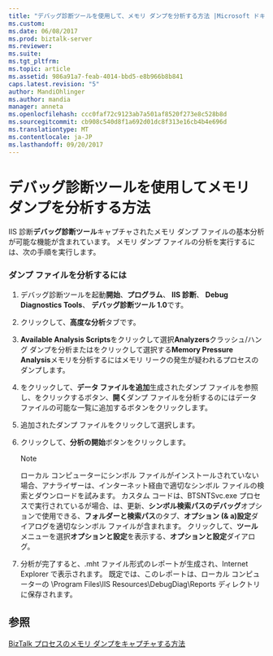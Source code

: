 ```yaml
---
title: "デバッグ診断ツールを使用して、メモリ ダンプを分析する方法 |Microsoft ドキュメント"
ms.custom: 
ms.date: 06/08/2017
ms.prod: biztalk-server
ms.reviewer: 
ms.suite: 
ms.tgt_pltfrm: 
ms.topic: article
ms.assetid: 986a91a7-feab-4014-bbd5-e8b966b8b841
caps.latest.revision: "5"
author: MandiOhlinger
ms.author: mandia
manager: anneta
ms.openlocfilehash: ccc0faf72c9123ab7a501af8520f273e8c528b8d
ms.sourcegitcommit: cb908c540d8f1a692d01dc8f313e16cb4b4e696d
ms.translationtype: MT
ms.contentlocale: ja-JP
ms.lasthandoff: 09/20/2017
---
```

# <a name="how-to-use-debug-diagnostics-to-analyze-a-memory-dump"></a>デバッグ診断ツールを使用してメモリ ダンプを分析する方法
IIS 診断**デバッグ診断ツール**キャプチャされたメモリ ダンプ ファイルの基本分析が可能な機能が含まれています。 メモリ ダンプ ファイルの分析を実行するには、次の手順を実行します。  
  
### <a name="to-analyze-the-dump-file"></a>ダンプ ファイルを分析するには  
  
1.  デバッグ診断ツールを起動**開始**、**プログラム**、 **IIS 診断**、 **Debug Diagnostics Tools**、 **デバッグ診断ツール 1.0**です。  
  
2.  クリックして、**高度な分析**タブです。  
  
3.  **Available Analysis Scripts**をクリックして選択**Analyzers**クラッシュ/ハング ダンプを分析またはをクリックして選択する**Memory Pressure Analysis**メモリを分析するにはメモリ リークの発生が疑われるプロセスのダンプします。  
  
4.  をクリックして、**データ ファイルを追加**生成されたダンプ ファイルを参照し、をクリックするボタン、**開く**ダンプ ファイルを分析するのにはデータ ファイルの可能な一覧に追加するボタンをクリックします。  
  
5.  追加されたダンプ ファイルをクリックして選択します。  
  
6.  クリックして、**分析の開始**ボタンをクリックします。  
  
    > [!NOTE]
    >  ローカル コンピューターにシンボル ファイルがインストールされていない場合、アナライザーは、インターネット経由で適切なシンボル ファイルの検索とダウンロードを試みます。 カスタム コードは、BTSNTSvc.exe プロセスで実行されているが場合、は、更新、**シンボル検索パスのデバッグ**オプションで使用できる、**フォルダーと検索パス**のタブ、**オプション (& a)設定**ダイアログを適切なシンボル ファイルが含まれます。 クリックして、**ツール**メニューを選択**オプションと設定**を表示する、**オプションと設定**ダイアログ。  
  
7.  分析が完了すると、.mht ファイル形式のレポートが生成され、Internet Explorer で表示されます。 既定では、このレポートは、ローカル コンピューターの \Program Files\IIS Resources\DebugDiag\Reports ディレクトリに保存されます。  
  
## <a name="see-also"></a>参照  
 [BizTalk プロセスのメモリ ダンプをキャプチャする方法](../core/how-to-capture-a-memory-dump-of-a-biztalk-process.md)